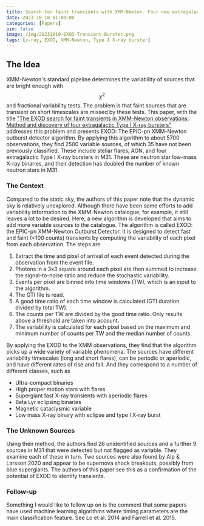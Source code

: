```yaml
---
title: Search for faint transients with XMM-Newton. Four new extragalactic Type I X-ray bursters - Notes on Pastor-Marazuela et al. 2020
date: 2023-10-10 01:00:00
categories: [Papers]
pin: false
image: /img/20231010-EXOD-Transient-Burster.png
tags: [x-ray, EXOD, XMM-Newton, Type I X-ray burster]
---
```


<script type="text/javascript" async
  src="https://cdn.mathjax.org/mathjax/latest/MathJax.js?config=TeX-MML-AM_CHTML">
</script>


## The Idea
XMM-Newton's standard pipeline determines the variability of sources that are bright enough with $$\chi^2$$ and fractional variability tests. The problem is that faint sources that are transient on short timescales are missed by these tests. This paper, with the title ["The EXOD search for faint transients in XMM-Newton observations: Method and discovery of four extragalactic Type I X-ray bursters"](https://arxiv.org/abs/2005.08673) addresses this problem and presents EXOD: The EPIC-pn XMM-Newton outburst detector algorithm. By applying this algorithm to about 5700 observations, they find 2500 variable sources, of which 35 have not been previously classified. These include stellar flares, AGN, and four extragalactic Type I X-ray bursters in M31. These are neutron star low-mass X-ray binaries, and their detection has doubled the number of known neutron stars in M31.

### The Context
Compared to the static sky, the authors of this paper note that the dynamic sky is relatively unexplored. Although there have been some efforts to add variability information to the XMM-Newton catalogue, for example, it still leaves a lot to be desired. Here, a new algorithm is developed that aims to add more variable sources to the catalogue. The algorithm is called EXOD: the EPIC-pn XMM-Newton Outburst Detector. It is designed to detect fast and faint (<100 counts) transients by computing the variability of each pixel from each observation. The steps are
1. Extract the time and pixel of arrival of each event detected during the observation from the event file.
2. Photons in a 3x3 square around each pixel are then summed to increase the signal-to-noise ratio and reduce the stochastic variability.
3. Events per pixel are binned into time windows (TW), which is an input to the algorithm.
4. The GTI file is read.
5. A good time ratio of each time window is calculated (GTI duration divided by total TW).
6. The counts per TW are divided by the good time ratio. Only results above a threshold are taken into account.
7. The variability is calculated for each pixel based on the maximum and minimum number of counts per TW and the median number of counts.

By applying the EXOD to the XMM observations, they find that the algorithm picks up a wide variety of variable phenomena. The sources have different variability timescales (long and short flares), can be periodic or aperiodic, and have different rates of rise and fall. And they correspond to a number of different classes, such as 
- Ultra-compact binaries
- High proper motion stars with flares
- Supergiant fast X-ray transients with aperiodic flares
- Beta Lyr eclipsing binaries
- Magnetic cataclysmic variable
- Low mass X-ray binary with eclipse and type I X-ray burst

### The Unknown Sources
Using their method, the authors find 26 unidentified sources and a further 9 sources in M31 that were detected but not flagged as variable. They examine each of these in turn. Two sources were also found by Alp & Larsson 2020 and appear to be supernova shock breakouts, possibly from blue supergiants. The authors of this paper see this as a confirmation of the potential of EXOD to identify transients.

### Follow-up
Something I would like to follow up on is the comment that some papers have used machine learning algorithms where timing parameters are the main classification feature. See Lo et al. 2014 and Farrell et al. 2015.